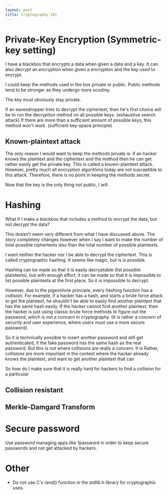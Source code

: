 ```yaml
---
layout: post
title: Cryptography 101
---
```

# Private-Key Encryption (Symmetric-key setting)
I have a blackbox that encrypts a data when given a data and a key. It can also decrypt an encryption when given a encryption and the key used to encrypt.

I could keep the methods used in the box private or public. Public methods tend to be stronger as they undergo more scrutiny.

The key must obviously stay private.

If an eavesdropper tries to decrypt the ciphertext, then he's first choice will be to  run the decryption method on all possible keys. (exhaustive search attack) If there are more than a sufficient amount of possible keys, this method won't work. (sufficient key-space principle)

## Known-plaintext attack
The only reason I would want to keep the methods private is: if an hacker knows the plaintext and the ciphertext and the method then he can get rather easily get the private key. This is called a known-plaintext attack. However, pretty much all encryption algorithms today are not susceptible to this attack. Therefore, there is no point in keeping the methods secret.

Now that the key is the only thing not public, I will

# Hashing
What if I make a blackbox that includes a method to encrypt the data, but not decrypt the data?

This doesn't seem very different from what I have discussed above. The story completely changes however when I say I want to make the number of total possible ciphertexts less than the total number of possible plaintexts.

I want neither the hacker nor I be able to decrypt the ciphertext. This is called cryptographic hashing. It seems like magic, but is is possible.

Hashing can be made so that it is easily decryptable (list possible plaintexts), but with enough effort, it can be made so that it is impossible to list possible plaintexts at the first place. So it is impossible to decrypt.

However, due to the pigeonhole principle, every hashing function has a collision. For example, if a hacker has a hash, and starts a brute force attack to get the plaintext, he shouldn't be able to easily find another plaintext that  has the same hash easily. If the hacker cannot find another plaintext, then the hacker is just using classic brute force methods to figure out the password, which is not a concern in cryptography. (It is rather a concern of security and user experience, where users must use a more secure password).

So it is technically possible to insert another password and still get authenticated, if the fake password has the same hash as the real password.
But this is not where collisions are really a concern. It is 
Rather, collisions are more important in the context where the hacker already knows the plaintext, and want to get another plaintext that can 

So how do I make sure that it is really hard for hackers to find a collision for a particular 

## Collision resistant

## Merkle-Damgard Transform

# Secure password
Use password managing apps like 1password in order to keep secure passwords and not get attacked by hackers.

# Other
* Do not use C's rand() function in the stdlib.h library for cryptographic uses.
<!--stackedit_data:
eyJoaXN0b3J5IjpbLTIwNTA3NzcyMTYsLTE3MjgxMDgxNjIsND
k4NjcxMDY0LDE5MDgxOTYzNDgsMTA3NjE1MTg4MSw2NzExNTYz
ODEsLTEwNzcwMTA1MjksLTE4NzI5NDI5NjEsLTE2MTc3ODg0OT
AsLTEwMDc2MTI4MTMsMTc2NzkxMDExNSwxMzM0NDc2MjIxLC0y
MDEzNjAzODkyLDUzNjk5ODM4NF19
-->